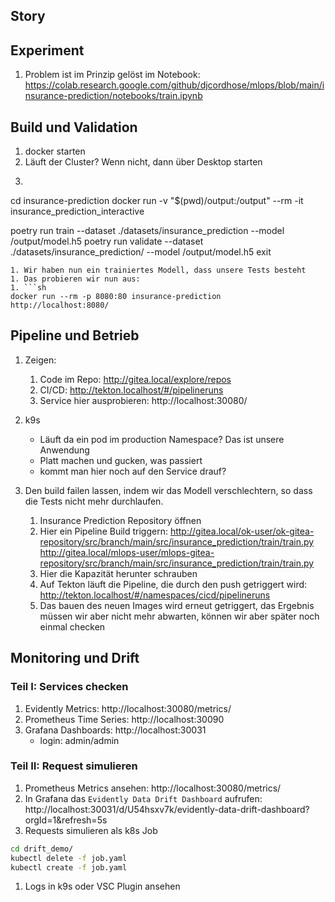 ## Story

## Experiment

1. Problem ist im Prinzip gelöst im Notebook: https://colab.research.google.com/github/djcordhose/mlops/blob/main/insurance-prediction/notebooks/train.ipynb

## Build und Validation

1. docker starten
1. Läuft der Cluster? Wenn nicht, dann über Desktop starten
1. ```sh
cd insurance-prediction
docker run -v "$(pwd)/output:/output" --rm -it insurance_prediction_interactive

poetry run train --dataset ./datasets/insurance_prediction --model /output/model.h5
poetry run validate --dataset ./datasets/insurance_prediction/ --model /output/model.h5
exit
```
1. Wir haben nun ein trainiertes Modell, dass unsere Tests besteht
1. Das probieren wir nun aus:
1. ```sh
docker run --rm -p 8080:80 insurance-prediction
http://localhost:8080/
```

## Pipeline und Betrieb

1. Zeigen:
   1. Code im Repo: http://gitea.local/explore/repos
   1. CI/CD: http://tekton.localhost/#/pipelineruns
   1. Service hier ausprobieren: http://localhost:30080/

1. k9s
   - Läuft da ein pod im production Namespace? Das ist unsere Anwendung
   - Platt machen und gucken, was passiert
   - kommt man hier noch auf den Service drauf?
1. Den build failen lassen, indem wir das Modell verschlechtern, so dass die Tests nicht mehr durchlaufen.
   1. Insurance Prediction Repository öffnen
   1. Hier ein Pipeline Build triggern: http://gitea.local/ok-user/ok-gitea-repository/src/branch/main/src/insurance_prediction/train/train.py
http://gitea.local/mlops-user/mlops-gitea-repository/src/branch/main/src/insurance_prediction/train/train.py
   1. Hier die Kapazität herunter schrauben
   1. Auf Tekton läuft die Pipeline, die durch den push getriggert wird:
        http://tekton.localhost/#/namespaces/cicd/pipelineruns
   1. Das bauen des neuen Images wird erneut getriggert, das Ergebnis müssen wir aber nicht mehr abwarten, können wir aber später noch einmal checken

## Monitoring und Drift

### Teil I: Services checken 
1. Evidently Metrics: http://localhost:30080/metrics/
1. Prometheus Time Series: http://localhost:30090
1. Grafana Dashboards: http://localhost:30031
   - login: admin/admin


### Teil II: Request simulieren

1. Prometheus Metrics ansehen: http://localhost:30080/metrics/
1. In Grafana das `Evidently Data Drift Dashboard` aufrufen: http://localhost:30031/d/U54hsxv7k/evidently-data-drift-dashboard?orgId=1&refresh=5s
1. Requests simulieren als k8s Job
```sh
cd drift_demo/
kubectl delete -f job.yaml
kubectl create -f job.yaml
```
1. Logs in k9s oder VSC Plugin ansehen

